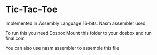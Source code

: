 # Tic-Tac-Toe
Implemented in Assembly Language 16-bits. Nasm assembler used

To run this you need Dosbox
Mount this folder to your dosbox and run final.com

You can also use nasm assembler to assemble this file
